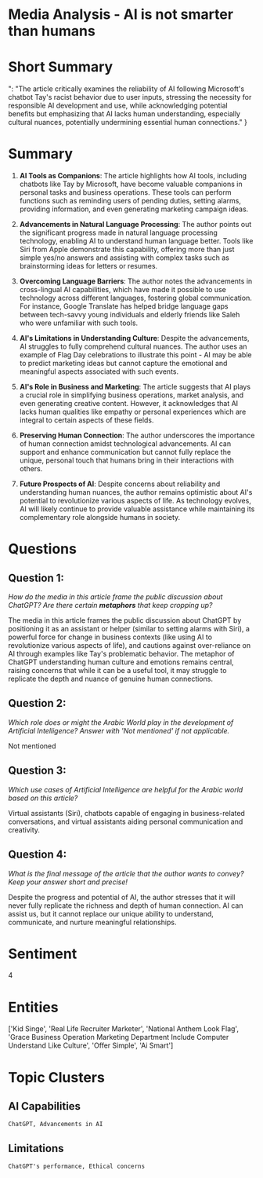 # Media Analysis - AI is not smarter than humans

# Short Summary
": "The article critically examines the reliability of AI following Microsoft's chatbot Tay's racist behavior due to user inputs, stressing the necessity for responsible AI development and use, while acknowledging potential benefits but emphasizing that AI lacks human understanding, especially cultural nuances, potentially undermining essential human connections."
}

# Summary
1. **AI Tools as Companions**: The article highlights how AI tools, including chatbots like Tay by Microsoft, have become valuable companions in personal tasks and business operations. These tools can perform functions such as reminding users of pending duties, setting alarms, providing information, and even generating marketing campaign ideas.

2. **Advancements in Natural Language Processing**: The author points out the significant progress made in natural language processing technology, enabling AI to understand human language better. Tools like Siri from Apple demonstrate this capability, offering more than just simple yes/no answers and assisting with complex tasks such as brainstorming ideas for letters or resumes.

3. **Overcoming Language Barriers**: The author notes the advancements in cross-lingual AI capabilities, which have made it possible to use technology across different languages, fostering global communication. For instance, Google Translate has helped bridge language gaps between tech-savvy young individuals and elderly friends like Saleh who were unfamiliar with such tools.

4. **AI's Limitations in Understanding Culture**: Despite the advancements, AI struggles to fully comprehend cultural nuances. The author uses an example of Flag Day celebrations to illustrate this point - AI may be able to predict marketing ideas but cannot capture the emotional and meaningful aspects associated with such events.

5. **AI's Role in Business and Marketing**: The article suggests that AI plays a crucial role in simplifying business operations, market analysis, and even generating creative content. However, it acknowledges that AI lacks human qualities like empathy or personal experiences which are integral to certain aspects of these fields.

6. **Preserving Human Connection**: The author underscores the importance of human connection amidst technological advancements. AI can support and enhance communication but cannot fully replace the unique, personal touch that humans bring in their interactions with others.

7. **Future Prospects of AI**: Despite concerns about reliability and understanding human nuances, the author remains optimistic about AI's potential to revolutionize various aspects of life. As technology evolves, AI will likely continue to provide valuable assistance while maintaining its complementary role alongside humans in society.

# Questions
## Question 1:
*How do the media in this article frame the public discussion about ChatGPT? Are there certain **metaphors** that keep cropping up?*

The media in this article frames the public discussion about ChatGPT by positioning it as an assistant or helper (similar to setting alarms with Siri), a powerful force for change in business contexts (like using AI to revolutionize various aspects of life), and cautions against over-reliance on AI through examples like Tay's problematic behavior. The metaphor of ChatGPT understanding human culture and emotions remains central, raising concerns that while it can be a useful tool, it may struggle to replicate the depth and nuance of genuine human connections.
## Question 2:
*Which role does or might the Arabic World play in the development of Artificial Intelligence? Answer with 'Not mentioned' if not applicable.*

Not mentioned
## Question 3:
*Which use cases of Artificial Intelligence are helpful for the Arabic world based on this article?*

Virtual assistants (Siri), chatbots capable of engaging in business-related conversations, and virtual assistants aiding personal communication and creativity.
## Question 4:
*What is the final message of the article that the author wants to convey? Keep your answer short and precise!*

Despite the progress and potential of AI, the author stresses that it will never fully replicate the richness and depth of human connection. AI can assist us, but it cannot replace our unique ability to understand, communicate, and nurture meaningful relationships.

# Sentiment
4

# Entities
['Kid Singe', 'Real Life Recruiter Marketer', 'National Anthem Look Flag', 'Grace Business Operation Marketing Department Include Computer Understand Like Culture', 'Offer Simple', 'Ai Smart']

# Topic Clusters
## AI Capabilities
	ChatGPT, Advancements in AI
## Limitations
	ChatGPT's performance, Ethical concerns

